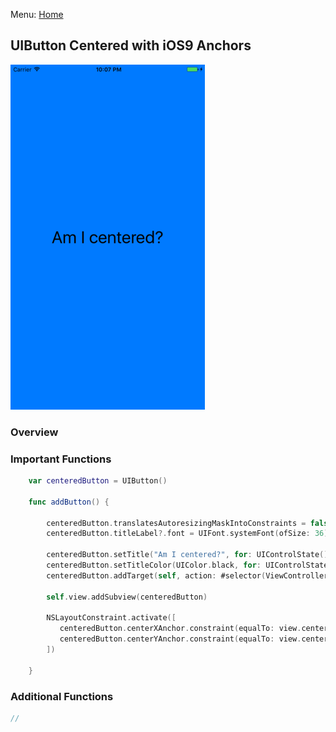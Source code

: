 Menu: [Home](../../README.md)

## UIButton Centered with iOS9 Anchors

![Screenshot](screenshot-small.png)

### Overview


### Important Functions

```swift
    var centeredButton = UIButton()
    
    func addButton() {
        
        centeredButton.translatesAutoresizingMaskIntoConstraints = false
        centeredButton.titleLabel?.font = UIFont.systemFont(ofSize: 36)
        
        centeredButton.setTitle("Am I centered?", for: UIControlState())
        centeredButton.setTitleColor(UIColor.black, for: UIControlState())
        centeredButton.addTarget(self, action: #selector(ViewController.pressed(_:)), for: .touchUpInside)
        
        self.view.addSubview(centeredButton)
        
        NSLayoutConstraint.activate([
           centeredButton.centerXAnchor.constraint(equalTo: view.centerXAnchor),
           centeredButton.centerYAnchor.constraint(equalTo: view.centerYAnchor, constant: 0),
        ])

    }
```

### Additional Functions
```swift
//
```


